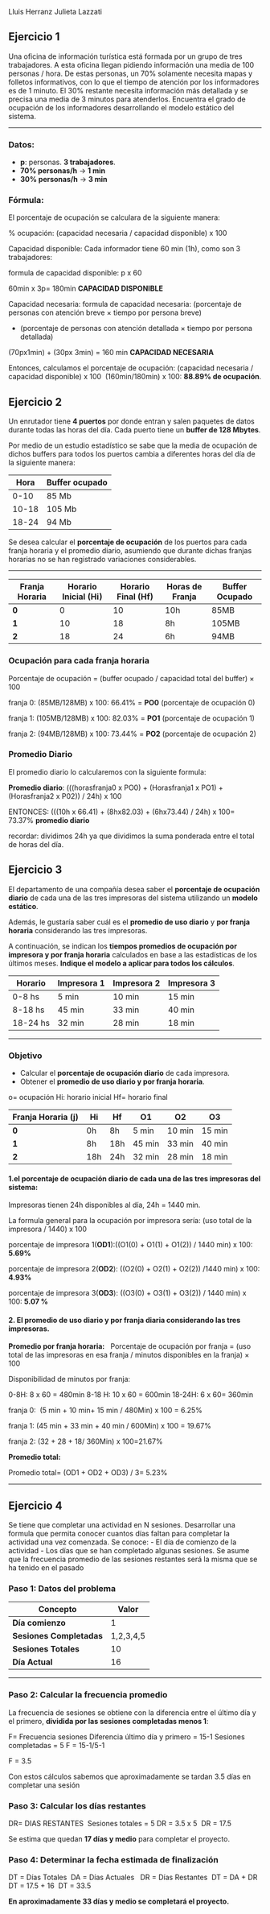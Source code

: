 
Lluis Herranz
Julieta Lazzati
## **Ejercicio 1**

Una oficina de información turística está formada por un grupo de tres trabajadores. A esta oficina llegan pidiendo información una media de 100 personas / hora. De estas personas, un 70% solamente necesita mapas y folletos informativos, con lo que el tiempo de atención por los informadores es de 1 minuto. El 30% restante necesita información más detallada y se precisa una media de 3 minutos para atenderlos. Encuentra el grado de ocupación de los informadores desarrollando el modelo estático del sistema.

---
### **Datos:**
- **p**: personas. **3 trabajadores**.
- **70% personas/h** → **1 min**
- **30% personas/h** → **3 min**

### **Fórmula:**
El porcentaje de ocupación se calculara de la siguiente manera:

% ocupación: (capacidad necesaria / capacidad disponible) x 100

Capacidad disponible: 
Cada informador tiene 60 min (1h), como son 3 trabajadores:

formula de capacidad disponible: p x 60

60min x 3p= 180min **CAPACIDAD DISPONIBLE**

Capacidad necesaria: 
formula de capacidad necesaria: (porcentaje de personas con atención breve × tiempo por persona breve)
+ (porcentaje de personas con atención detallada × tiempo por persona detallada)
  
(70px1min) + (30px 3min) = 160 min **CAPACIDAD NECESARIA**

Entonces, calculamos el porcentaje de ocupación: 
(capacidad necesaria / capacidad disponible) x 100 
(160min/180min) x 100: **88.89% de ocupación**.

## **Ejercicio 2**


Un enrutador tiene **4 puertos** por donde entran y salen paquetes de datos durante todas las horas del día. Cada puerto tiene un **buffer de 128 Mbytes**. 

Por medio de un estudio estadístico se sabe que la media de ocupación de dichos buffers para todos los puertos cambia a diferentes horas del día de la siguiente manera:

| **Hora** | **Buffer ocupado** |
| -------- | ------------------ |
| 0-10     | 85 Mb              |
| 10-18    | 105 Mb             |
| 18-24    | 94 Mb              |


Se desea calcular el **porcentaje de ocupación** de los puertos para cada franja horaria y el promedio diario, asumiendo que durante dichas franjas horarias no se han registrado variaciones considerables.

---

| Franja Horaria | Horario Inicial (Hi) | Horario Final (Hf) | Horas de Franja | Buffer Ocupado |
| -------------- | -------------------- | ------------------ | --------------- | -------------- |
| **0**          | 0                    | 10                 | 10h             | 85MB           |
| **1**          | 10                   | 18                 | 8h              | 105MB          |
| **2**          | 18                   | 24                 | 6h              | 94MB           |

### **Ocupación para cada franja horaria**

Porcentaje de ocupación = (buffer ocupado / capacidad total del buffer) × 100

franja 0: (85MB/128MB) x 100: 66.41% = **PO0** (porcentaje de ocupación 0)

franja 1: (105MB/128MB) x 100: 82.03% = **PO1** (porcentaje de ocupación 1)

franja 2: (94MB/128MB) x 100: 73.44% = **PO2** (porcentaje de ocupación 2)

### **Promedio Diario**

El promedio diario lo calcularemos con la siguiente formula:

**Promedio diario**: (((horasfranja0 x PO0) + (Horasfranja1 x PO1) + (Horasfranja2 x P02)) / 24h) x 100

ENTONCES:
(((10h x 66.41) + (8hx82.03) + (6hx73.44) / 24h) x 100= 73.37% **promedio diario**

recordar: dividimos 24h ya que dividimos la suma ponderada entre el total de horas del día.  

## **Ejercicio 3**


El departamento de una compañía desea saber el **porcentaje de ocupación diario** de cada una de las tres impresoras del sistema utilizando un **modelo estático**. 

Además, le gustaría saber cuál es el **promedio de uso diario** y **por franja horaria** considerando las tres impresoras. 

A continuación, se indican los **tiempos promedios de ocupación por impresora y por franja horaria** calculados en base a las estadísticas de los últimos meses. **Indique el modelo a aplicar para todos los cálculos**.

| **Horario**  | **Impresora 1** | **Impresora 2** | **Impresora 3** |
|-------------|----------------|----------------|----------------|
| 0-8 hs      | 5 min          | 10 min         | 15 min         |
| 8-18 hs     | 45 min         | 33 min         | 40 min         |
| 18-24 hs    | 32 min         | 28 min         | 18 min         |

---

### **Objetivo**
- Calcular el **porcentaje de ocupación diario** de cada impresora.
- Obtener el **promedio de uso diario y por franja horaria**.

o= ocupación
Hi: horario inicial
Hf= horario final

| Franja Horaria (j) | Hi  | Hf  | O1     | O2     | O3     |
| ------------------ | --- | --- | ------ | ------ | ------ |
| **0**              | 0h  | 8h  | 5 min  | 10 min | 15 min |
| **1**              | 8h  | 18h | 45 min | 33 min | 40 min |
| **2**              | 18h | 24h | 32 min | 28 min | 18 min |
#### **1.el porcentaje de ocupación diario de cada una de las tres impresoras del sistema:**

Impresoras tienen 24h disponibles al día, 24h = 1440 min.  

La formula general para la ocupación por impresora sería: (uso total de la impresora / 1440) x 100

porcentaje de impresora 1(**OD1**):((O1(0) + O1(1) + O1(2)) / 1440 min) x 100:  **5.69%** 

porcentaje de impresora 2(**OD2**): ((O2(0) + O2(1) + O2(2)) /1440 min) x 100: **4.93%**

porcentaje de impresora 3(**OD3**): ((O3(0) + O3(1) + O3(2)) / 1440 min) x 100: **5.07 %**

#### **2. El promedio de uso diario y por franja diaria considerando las tres impresoras.**

**Promedio por franja horaria:**  
Porcentaje de ocupación por franja = (uso total de las impresoras en esa franja / minutos disponibles en la franja) × 100

Disponibilidad de minutos por franja:

0-8H: 8 x 60 = 480min
8-18 H: 10 x 60 = 600min
18-24H: 6 x 60= 360min

franja 0:  (5 min + 10 min+ 15 min / 480Min) x 100 = 6.25% 

franja 1: (45 min + 33 min + 40 min / 600Min) x 100 = 19.67% 

franja 2: (32 + 28 + 18/ 360Min) x 100=21.67% 

**Promedio total:**

Promedio total= (OD1 + OD2 + OD3) / 3= 5.23%

---
## **Ejercicio 4**

Se tiene que completar una actividad en N sesiones. Desarrollar una formula que permita conocer cuantos días faltan para completar la actividad una vez comenzada. Se conoce: - El día de comienzo de la actividad - Los días que se han completado algunas sesiones. Se asume que la frecuencia promedio de las sesiones restantes será la misma que se ha tenido en el pasado
### **Paso 1: Datos del problema**
| Concepto                 | Valor     |
| ------------------------ | --------- |
| **Día comienzo**         | 1         |
| **Sesiones Completadas** | 1,2,3,4,5 |
| **Sesiones Totales**     | 10        |
| **Día Actual**           | 16        |

---
### **Paso 2: Calcular la frecuencia promedio**
La frecuencia de sesiones se obtiene con la diferencia entre el último día y el primero, **dividida por las sesiones completadas menos 1**:

F= Frecuencia sesiones 
Diferencia último día y primero = 15-1
Sesiones completadas = 5
F = 15-1/5-1 

F = 3.5 

Con estos cálculos sabemos que aproximadamente se tardan 3.5 días en completar una sesión

### **Paso 3: Calcular los días restantes**
DR= DIAS RESTANTES 
Sesiones totales = 5
DR = 3.5 x 5 
DR = 17.5

Se estima que quedan **17 días y medio** para completar el proyecto.

### **Paso 4: Determinar la fecha estimada de finalización**
DT = Días Totales 
DA = Días Actuales  
DR = Días Restantes 
DT = DA + DR  
DT = 17.5 + 16 
DT = 33.5

 **En aproximadamente 33 días y medio se completará el proyecto.**
